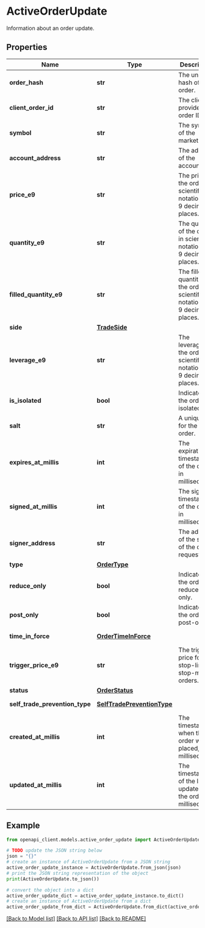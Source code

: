 # ActiveOrderUpdate

Information about an order update.

## Properties

Name | Type | Description | Notes
------------ | ------------- | ------------- | -------------
**order_hash** | **str** | The unique hash of the order. | 
**client_order_id** | **str** | The client-provided order ID. | [optional] 
**symbol** | **str** | The symbol of the market. | 
**account_address** | **str** | The address of the account. | 
**price_e9** | **str** | The price of the order in scientific notation with 9 decimal places. | 
**quantity_e9** | **str** | The quantity of the order in scientific notation with 9 decimal places. | 
**filled_quantity_e9** | **str** | The filled quantity of the order in scientific notation with 9 decimal places. | 
**side** | [**TradeSide**](TradeSide.md) |  | 
**leverage_e9** | **str** | The leverage of the order in scientific notation with 9 decimal places. | 
**is_isolated** | **bool** | Indicates if the order is isolated. | 
**salt** | **str** | A unique salt for the order. | 
**expires_at_millis** | **int** | The expiration timestamp of the order in milliseconds. | 
**signed_at_millis** | **int** | The signing timestamp of the order in milliseconds. | 
**signer_address** | **str** | The address of the signer of the order request. | 
**type** | [**OrderType**](OrderType.md) |  | 
**reduce_only** | **bool** | Indicates if the order is reduce-only. | 
**post_only** | **bool** | Indicates if the order is post-only. | 
**time_in_force** | [**OrderTimeInForce**](OrderTimeInForce.md) |  | [default to OrderTimeInForce.GTT]
**trigger_price_e9** | **str** | The trigger price for stop-limit or stop-market orders. | [optional] 
**status** | [**OrderStatus**](OrderStatus.md) |  | 
**self_trade_prevention_type** | [**SelfTradePreventionType**](SelfTradePreventionType.md) |  | [default to SelfTradePreventionType.MAKER]
**created_at_millis** | **int** | The timestamp when the order was placed, in milliseconds. | 
**updated_at_millis** | **int** | The timestamp of the last update of the order in milliseconds. | 

## Example

```python
from openapi_client.models.active_order_update import ActiveOrderUpdate

# TODO update the JSON string below
json = "{}"
# create an instance of ActiveOrderUpdate from a JSON string
active_order_update_instance = ActiveOrderUpdate.from_json(json)
# print the JSON string representation of the object
print(ActiveOrderUpdate.to_json())

# convert the object into a dict
active_order_update_dict = active_order_update_instance.to_dict()
# create an instance of ActiveOrderUpdate from a dict
active_order_update_from_dict = ActiveOrderUpdate.from_dict(active_order_update_dict)
```
[[Back to Model list]](../README.md#documentation-for-models) [[Back to API list]](../README.md#documentation-for-api-endpoints) [[Back to README]](../README.md)



